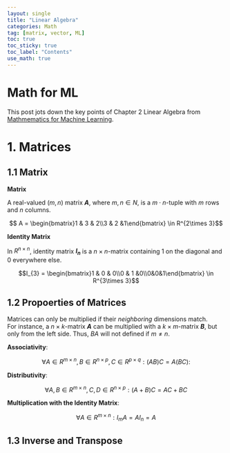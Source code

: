 ```yaml
---
layout: single
title: "Linear Algebra"
categories: Math
tag: [matrix, vector, ML]
toc: true
toc_sticky: true
toc_label: "Contents"
use_math: true
---
```

# Math for ML
This post jots down the key points of Chapter 2 Linear Algebra from [Mathmematics for Machine Learning](https://mml-book.github.io).

# 1. Matrices

## 1.1 Matrix

**Matrix** 

A real-valued ($m, n$) matrix ***A***, where $m, n \in N$, is a $m\cdot n$-tuple with $m$ rows and $n$ columns.

$$ A = \begin{bmatrix}1 & 3 & 2\\3 & 2 &1\end{bmatrix} \in R^{2\times 3}$$

**Identity Matrix**

In $R^{n\times n}$, identity matrix ***$I_{n}$*** is a $n \times n$-matrix containing 1 on the diagonal and 0 everywhere else.

$$I_{3} = \begin{bmatrix}1 & 0 & 0\\0 & 1 &0\\0&0&1\end{bmatrix} \in R^{3\times 3}$$

## 1.2 Propoerties of Matrices

Matrices can only be multiplied if their *neighboring* dimensions match. \
For instance, a $n\times k$-matrix ***A*** can be multiplied with a $k\times m$-matrix ***B***, but only from the left side. Thus, $BA$ will not defined if $m\neq n$.

**Associativity**:

$$\forall A \in R^{m\times n}, B \in R^{n \times p}, C \in R^{p\times q}: (AB)C=A(BC):$$

**Distributivity**:

$$\forall A,B \in R^{m\times n}, C,D \in R^{n\times p}: (A+B)C=AC + BC$$

**Multiplication with the Identity Matrix**:

$$\forall A \in R^{m\times n}: I_{m}A=AI_{n}=A$$

## 1.3 Inverse and Transpose



